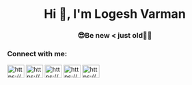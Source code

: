 <h1 align="center">Hi 👋, I'm Logesh Varman</h1>
<h3 align="center">😎Be new < just old🤞🏻</h3>

<h3 align="left">Connect with me:</h3>
<p align="left">
<a href="https://linkedin.com/in/https://www.linkedin.com/in/logesh-varman-7699021b1/" target="blank"><img align="center" src="https://raw.githubusercontent.com/rahuldkjain/github-profile-readme-generator/master/src/images/icons/Social/linked-in-alt.svg" alt="https://www.linkedin.com/in/logesh-varman-7699021b1/" height="30" width="40" /></a>
<a href="https://stackoverflow.com/users/https://stackoverflow.com/users/14596298/logesh-varman" target="blank"><img align="center" src="https://raw.githubusercontent.com/rahuldkjain/github-profile-readme-generator/master/src/images/icons/Social/stack-overflow.svg" alt="https://stackoverflow.com/users/14596298/logesh-varman" height="30" width="40" /></a>
<a href="https://fb.com/https://www.facebook.com/lokesh.messi.927/" target="blank"><img align="center" src="https://raw.githubusercontent.com/rahuldkjain/github-profile-readme-generator/master/src/images/icons/Social/facebook.svg" alt="https://www.facebook.com/lokesh.messi.927/" height="30" width="40" /></a>
<a href="https://instagram.com/https://www.instagram.com/logesh_varman/" target="blank"><img align="center" src="https://raw.githubusercontent.com/rahuldkjain/github-profile-readme-generator/master/src/images/icons/Social/instagram.svg" alt="https://www.instagram.com/logesh_varman/" height="30" width="40" /></a>
<a href="https://www.hackerrank.com/https://www.hackerrank.com/logeshvarman2002" target="blank"><img align="center" src="https://raw.githubusercontent.com/rahuldkjain/github-profile-readme-generator/master/src/images/icons/Social/hackerrank.svg" alt="https://www.hackerrank.com/logeshvarman2002" height="30" width="40" /></a>
</p>


